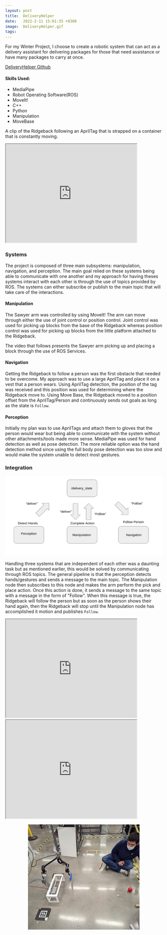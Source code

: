 ```yaml
---
layout: post
title:  DeliveryHelper
date:   2022-2-11 15:01:35 +0300 
image:  DeliveryHelper.gif
tags:   
---
```


For my Winter Project, I choose to create a robotic system that can act as a delivery assistant for delivering packages for those that need assistance or have many packages to carry at once.

[DeliveryHelper Github](https://github.com/mmorales45/deliveryhelper)

#### Skills Used:
* MediaPipe
* Robot Operating Software(ROS)
* MoveIt!
* C++
* Python
* Manipulation
* MoveBase

A clip of the Ridgeback following an AprilTag that is strapped on a container that is constantly moving. 

<iframe width="420" height="315"
src="https://youtube.com/embed/d8RzyE4SyDA">
</iframe>


### Systems
The project is composed of three main subsystems: manipulation, navigation, and perception. The main goal relied on these systems being able to communicate with one another and my approach for having theses systems interact with each other is through the use of topics provided by ROS. The systems can either subscribe or publish to the main topic that will take care of the interactions. 

#### Manipulation 

The Sawyer arm was controlled by using MoveIt! The arm can move through either the use of joint control or position control. Joint control was used for picking up blocks from the base of the Ridgeback whereas position control was used for picking up blocks from the little platform attached to the Ridgeback.

The video that follows presents the Sawyer arm picking up and placing a block through the use of ROS Services.

#### Navigation 

Getting the Ridgeback to follow a person was the first obstacle that needed to be overcome. My approach was to use a large AprilTag and place it on a vest that a person wears. Using AprilTag detection, the position of the tag was received and this position was used for determining where the Ridgeback move to. Using Move Base, the Ridgeback moved to a position offset from the AprilTag/Person and continuously sends out goals as long as the state is `Follow`.

#### Perception 

Initially my plan was to use AprilTags and attach them to gloves that the person would wear but being able to communicate with the system without other attachments/tools made more sense. MediaPipe was used for hand detection as well as pose detection. The more reliable option was the hand detection method since using the full body pose detection was too slow and would make the system unable to detect most gestures. 

### Integration

<p align="center">
  <img src="/images/DeliveryHelperFlowchart.png" />
</p>

Handling three systems that are independent of each other was a daunting task but as mentioned earlier, this would be solved by communicating through ROS topics. The general pipeline is that the perception detects hands/gestures and sends a message to the main topic. The Manipulation node then subscribes to this node and makes the arm perform the pick and place action. Once this action is done, it sends a message to the same topic with a message in the form of "Follow". When this message is true, the Ridgeback will follow the person but as soon as the person shows their hand again, then the Ridgeback will stop until the Manipulation node has accomplished it motion and publishes `Follow`.




<iframe width="420" height="315"
src="https://youtube.com/embed/Q41JVfnfLcU">
</iframe>

<iframe width="420" height="315"
src="https://youtube.com/embed/8SiEspXxug8">
</iframe>

<p align="center">
  <img src="/images/marco_robo_crop.jpg" />
</p>

